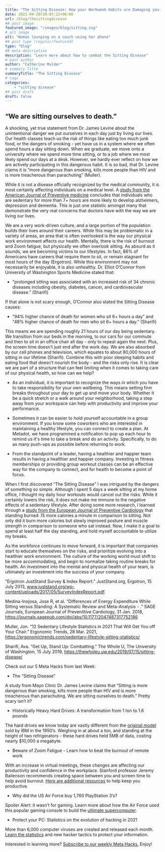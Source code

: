 ```yaml
---
title: "The Sitting Disease: How your Workweek Habits are Damaging your Health"
date: 2021-04-28T10:07:21+06:00
url: /blog/thesittingdisease
## post image
featured_image: "/images/blog/sitting.svg"
# alt image
alt: "Woman lounging on a couch using her phone"
## post type (regular/featured)
type: "blog"
## meta description
description: "Learn more about how to combat the Sitting Disease"
# post author
author: "Catherine Mulder"
# summary Tilte
summaryTitle: "The Sitting Disease"
# tags
categories:
    - "sitting disease"
## post draft
draft: false
---
```


## “We are sitting ourselves to death.”

A shocking, yet true statement from Dr. James Levine about the unintentional danger we put ourselves in each day just by living our lives. Our health classes teach us the risk of things like eating too much junk food, or the dangers of smoking - yet have us in a system where we often spend hours a day sitting down. When we graduate, we move onto a university where we spend more time sitting, or to a job where we most likely spend our days at a desk. However, we hardly ever reflect on how we are actively participating in this dangerous habit.
It is so bad, that Dr. Levine claims it is “more dangerous than smoking, kills more people than HIV and is more treacherous than parachuting” (Muller).

While it is not a disease officially recognized by the medical community, it is most certainly affecting individuals on a medical level. A [study from the American Journal of Preventive medicine](https://www.ajpmonline.org/article/S0749-3797(13)00319-X/abstract) concludes that individuals who are sedentary for more than 7+ hours are more likely to develop alzheimers, depression and dementia. This is just one statistic amongst many that demonstrate the very real concerns that doctors have with the way we are living our lives.

We are a very work-driven culture, and a large portion of the population builds their lives around their careers. While this may be problematic in a variety of areas, an area that is often overlooked is the way our physical work environment affects our health. Mentally, there is the risk of burnout and Zoom fatigue, but physically we often overlook sitting. As absurd as it sounds, we are becoming victims to our lifestyles. In fact, 86% of Americans have careers that require them to sit, or remain stagnant for most hours of the day (Ergotron). While this environment may not necessarily be enjoyable, it is also unhealthy. Dr. Elliot O’Connor from University of Washington Sports Medicine stated that:

- “prolonged sitting was associated with an increased risk of 34 chronic diseases including obesity, diabetes, cancer, and cardiovascular disease.” (Sharifi)

If that alone is not scary enough, O’Connor also stated the Sitting Disease causes:

- “94% higher chance of death for women who sit 6+ hours a day” and "48% higher chance of death for men who sit 6+ hours a day.” (Sharifi)

This means we are spending roughly 21 hours of our day being sedentary. We transition from our beds in the morning, to our cars for our commute and then to sit in an office chair all day - only to repeat again the next. Plus, the screen time doesn’t just end after the work day. We are also absorbed by our cell phones and television, which equates to about 80,000 hours of sitting in our lifetime (Sharifi). Combine this with poor sleeping habits and eating food that doesn’t nourish the body - and the risks only rise. It is clear we are part of a structure that can feel limiting when it comes to taking care of our physical health, so how can we help?

- As an individual, it is important to recognize the ways in which you have to take responsibility for your own wellbeing. This means setting firm breaks throughout your day to get up and move your body. Whether it be a quick stretch or a walk around your neighborhood, taking a step away from your workspace can help with productivity and improve your performance.

- Sometimes it can be easier to hold yourself accountable in a group environment. If you know some coworkers who are interested in maintaining a healthy lifestyle, you can connect to create a plan. At Metadot, we have programmed a notification to pop up each hour to remind us it's time to take a break and do an activity. Specifically, to do as many push-ups as possible before returning to work.

- From the standpoint of a leader, having a healthier and happier team results in having a healthier and happier company. Investing in fitness memberships or providing group workout classes can be an effective way for the company to connect, and for health to become a point of focus.

When I first discovered “The Sitting Disease” I was intrigued by the dangers of something so simple. Although I spent 5 days a week sitting at my home office, I thought my daily hour workouts would cancel out the risks. While it certainly lowers the risk, it does not make me immune to the negative effects of a sedentary lifestyle. After doing some more research, I learned through a [study from the European Journal of Preventive Cardiology](https://journals.sagepub.com/doi/10.1177/2047487317752186) that standing burned .15 more calories a minute in comparison to sitting. Not only did it burn more calories but slowly improved posture and muscle strength in comparison to someone who sat instead. Now, I make it a goal to spend at least half the day standing, and hold myself accountable to utilize my breaks.

As the workforce continues to move forward, it is important that companies start to educate themselves on the risks, and prioritize evolving into a healthier work environment. The culture of the working world must shift to be more accommodating, and begin to normalize taking routine breaks for health. An investment into the mental and physical health of your team, is ultimately an investment into the success of your company.

“Ergotron JustStand Survey &amp; Index Report.” JustStand.org, Ergotron, 15 July 2013, www.juststand.org/wp-content/uploads/2017/05/SurveyIndexReport.pdf. 

Medina-Inojosa, Jose R, et al. “Differences of Energy Expenditure While Sitting versus Standing: A Systematic Review and Meta-Analysis -  .” SAGE Journals, European Journal of Preventitive Cardiology, 31 Jan. 2018, https://journals.sagepub.com/doi/abs/10.1177/2047487317752186

Muller, Jon. “12 Sedentary Lifestyle Statistics in 2021 That Will Get You off Your Chair.” Ergonomic Trends, 28 Mar. 2021, https://ergonomictrends.com/sedentary-lifestyle-sitting-statistics/

Sharifi, Ava. “Get Up, Stand Up: Combatting.” The Whole U, The University of Washington, 15 July 2019, https://thewholeu.uw.edu/2019/07/15/sitting-disease/ 

Check out our 5 Meta Hacks from last Week:

- The “Sitting Disease”

A study from Mayo Clinic Dr. James Levine claims that “Sitting is more dangerous than smoking, kills more people than HIV and is more treacherous
than parachuting. We are sitting ourselves to death.” Pretty scary isn’t it?

- Historically Heavy Hard Drives: A transformation from 1 ton to 1.6 pounds

The hard drives we know today are vastly different from the [original model](https://thinkcomputers.org/the-history-of-the-hard-drive/?mc_cid=3cf820ff19&mc_eid=UNIQID) sold by IBM in the 1950’s. Weighing in at about a ton, and standing at the height of two refrigerators - these hard drives held 5MB of data, costing nearly $10,000 a megabyte.

- Beware of Zoom Fatigue - Learn how to beat the burnout of remote work

With an increase in virtual meetings, these changes are affecting our productivity and confidence in the workplace. Stanford professor Jeremy Bailenson recommends creating space between you and screen time to help avoid burnout. [Here are additional resources](https://metadot.com/blog/zoomfatigue/?mc_cid=3cf820ff19&mc_eid=UNIQID) to help keep you productive.

- Why did the US Air Force buy 1,760 PlayStation 3’s?

Spoiler Alert: it wasn’t for gaming. Learn more about how the Air Force used this popular gaming console to build the [ultimate supercomputer](https://phys.org/news/2010-12-air-playstation-3s-supercomputer.html?mc_cid=3cf820ff19&mc_eid=UNIQID#:~:text=US%20Air%20Force%20connects%201%2C760%20PlayStation%203's%20to%20build%20supercomputer,-by%20Lisa%20Zyga&text=The%20Condor%20Cluster%20consists%20of,of%20Defense's%20fastest%20interactive%20computer).

- Protect your PC: Statistics on the evolution of hacking in 2021

More than 6,000 computer viruses are created and released each month. [Learn the statistics](https://www.comparitech.com/antivirus/malware-statistics-facts/?mc_cid=3cf820ff19&mc_eid=UNIQID) and new hacker tactics to protect your information.

Interested in learning more? [Subscribe to our weekly Meta Hacks.](https://www.daskeyboard.com/5-meta-hacks/) Enjoy! 

